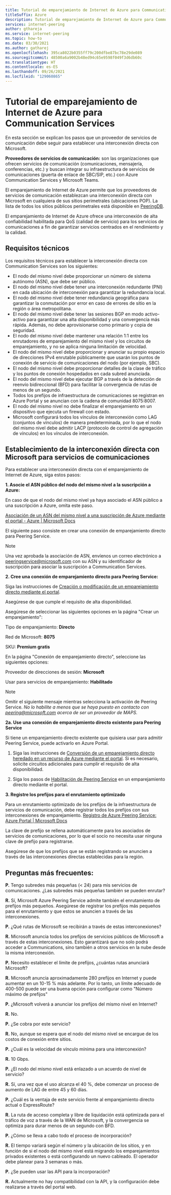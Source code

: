 ```yaml
---
title: Tutorial de emparejamiento de Internet de Azure para Communication Services
titleSuffix: Azure
description: Tutorial de emparejamiento de Internet de Azure para Communication Services
services: internet-peering
author: gthareja
ms.service: internet-peering
ms.topic: how-to
ms.date: 03/30/2021
ms.author: gatharej
ms.openlocfilehash: 395ca8022b0355ff79c200dfbe87bc78e29de089
ms.sourcegitcommit: 48500a6a9002b48ed94c65e9598f049f3d6db60c
ms.translationtype: HT
ms.contentlocale: es-ES
ms.lasthandoff: 09/26/2021
ms.locfileid: "129060865"
---
```

# <a name="azure-internet-peering-for-communications-services-walkthrough"></a>Tutorial de emparejamiento de Internet de Azure para Communication Services

En esta sección se explican los pasos que un proveedor de servicios de comunicación debe seguir para establecer una interconexión directa con Microsoft.

**Proveedores de servicios de comunicación:** son las organizaciones que ofrecen servicios de comunicación (comunicaciones, mensajería, conferencias, etc.) y buscan integrar su infraestructura de servicios de comunicaciones (puerta de enlace de SBC/SIP, etc.) con Azure Communication Services y Microsoft Teams. 

El emparejamiento de Internet de Azure permite que los proveedores de servicios de comunicación establezcan una interconexión directa con Microsoft en cualquiera de sus sitios perimetrales (ubicaciones POP). La lista de todos los sitios públicos perimetrales está disponible en [PeeringDB](https://www.peeringdb.com/net/694).

El emparejamiento de Internet de Azure ofrece una interconexión de alta confiabilidad habilitada para QoS (calidad de servicio) para los servicios de comunicaciones a fin de garantizar servicios centrados en el rendimiento y la calidad.

## <a name="technical-requirements"></a>Requisitos técnicos
Los requisitos técnicos para establecer la interconexión directa con Communication Services son los siguientes:
-   El nodo del mismo nivel debe proporcionar un número de sistema autónomo (ASN), que debe ser público.
-   El nodo del mismo nivel debe tener una interconexión redundante (PNI) en cada ubicación de interconexión para garantizar la redundancia local.
-   El nodo del mismo nivel debe tener redundancia geográfica para garantizar la conmutación por error en caso de errores de sitio en la región o área metropolitana.
-   El nodo del mismo nivel debe tener las sesiones BGP en modo activo-activo para garantizar una alta disponibilidad y una convergencia más rápida. Además, no debe aprovisionarse como primario y copia de seguridad.
-   El nodo del mismo nivel debe mantener una relación 1:1 entre los enrutadores de emparejamiento del mismo nivel y los circuitos de emparejamiento, y no se aplica ninguna limitación de velocidad.
-   El nodo del mismo nivel debe proporcionar y anunciar su propio espacio de direcciones IPv4 enrutable públicamente que usarán los puntos de conexión de servicio de comunicaciones del nodo (por ejemplo, SBC). 
-   El nodo del mismo nivel debe proporcionar detalles de la clase de tráfico y los puntos de conexión hospedados en cada subred anunciada. 
-   El nodo del mismo nivel debe ejecutar BGP a través de la detección de reenvío bidireccional (BFD) para facilitar la convergencia de rutas de menos de un segundo.
-   Todos los prefijos de infraestructura de comunicaciones se registran en Azure Portal y se anuncian con la cadena de comunidad 8075:8007.
-   El nodo del mismo nivel no debe finalizar el emparejamiento en un dispositivo que ejecuta un firewall con estado. 
-   Microsoft configurará todos los vínculos de interconexión como LAG (conjuntos de vínculos) de manera predeterminada, por lo que el nodo del mismo nivel debe admitir LACP (protocolo de control de agregación de vínculos) en los vínculos de interconexión.

## <a name="establishing-direct-interconnect-with-microsoft-for-communications-services"></a>Establecimiento de la interconexión directa con Microsoft para servicios de comunicaciones

Para establecer una interconexión directa con el emparejamiento de Internet de Azure, siga estos pasos:

**1. Asocie el ASN público del nodo del mismo nivel a la suscripción a Azure:**

En caso de que el nodo del mismo nivel ya haya asociado el ASN público a una suscripción a Azure, omita este paso.

[Asociación de un ASN del mismo nivel a una suscripción de Azure mediante el portal - Azure | Microsoft Docs](./howto-subscription-association-portal.md)

El siguiente paso consiste en crear una conexión de emparejamiento directo para Peering Service.

> [!NOTE]
> Una vez aprobada la asociación de ASN, envíenos un correo electrónico a peeringservice@microsoft.com con su ASN y su identificador de suscripción para asociar la suscripción a Communication Services. 

**2. Cree una conexión de emparejamiento directo para Peering Service:**

Siga las instrucciones de [Creación o modificación de un emparejamiento directo mediante el portal](./howto-direct-portal.md).

Asegúrese de que cumple el requisito de alta disponibilidad.

Asegúrese de seleccionar las siguientes opciones en la página "Crear un emparejamiento":

Tipo de emparejamiento:   **Directo**

Red de Microsoft:  **8075**

SKU:        **Premium gratis**


En la página "Conexión de emparejamiento directo", seleccione las siguientes opciones:

Proveedor de direcciones de sesión:   **Microsoft**

Usar para servicios de emparejamiento:   **Habilitado**

> [!NOTE] 
> Omitir el siguiente mensaje mientras selecciona la activación de Peering Service.
> *No lo habilite a menos que se haya puesto en contacto con peering@microsoft.com acerca de ser un proveedor de MAPS.*


  **2a. Use una conexión de emparejamiento directo existente para Peering Service**

Si tiene un emparejamiento directo existente que quisiera usar para admitir Peering Service, puede activarlo en Azure Portal.
1.  Siga las instrucciones de [Conversión de un emparejamiento directo heredado en un recurso de Azure mediante el portal](./howto-legacy-direct-portal.md).
Si es necesario, solicite circuitos adicionales para cumplir el requisito de alta disponibilidad.

2.  Siga los pasos de [Habilitación de Peering Service](./howto-peering-service-portal.md) en un emparejamiento directo mediante el portal.




**3. Registre los prefijos para el enrutamiento optimizado**

Para un enrutamiento optimizado de los prefijos de la infraestructura de servicios de comunicación, debe registrar todos los prefijos con sus interconexiones de emparejamiento.
[Registro de Azure Peering Service: Azure Portal | Microsoft Docs](../peering-service/azure-portal.md)

La clave de prefijo se rellena automáticamente para los asociados de servicios de comunicaciones, por lo que el socio no necesita usar ninguna clave de prefijo para registrarse. 

Asegúrese de que los prefijos que se están registrando se anuncien a través de las interconexiones directas establecidas para la región.


## <a name="faqs"></a>Preguntas más frecuentes:

**P.**  Tengo subredes más pequeñas (< 24) para mis servicios de comunicaciones. ¿Las subredes más pequeñas también se pueden enrutar?

**R.**  Sí, Microsoft Azure Peering Service admite también el enrutamiento de prefijos más pequeños. Asegúrese de registrar los prefijos más pequeños para el enrutamiento y que estos se anuncien a través de las interconexiones.

**P.**  ¿Qué rutas de Microsoft se recibirán a través de estas interconexiones?

**R.** Microsoft anuncia todos los prefijos de servicios públicos de Microsoft a través de estas interconexiones. Esto garantizará que no solo podrá acceder a Communications, sino también a otros servicios en la nube desde la misma interconexión.

**P.**  Necesito establecer el límite de prefijos, ¿cuántas rutas anunciará Microsoft?

**R.** Microsoft anuncia aproximadamente 280 prefijos en Internet y puede aumentar en un 10-15 % más adelante. Por lo tanto, un límite adecuado de 400-500 puede ser una buena opción para configurar como "Número máximo de prefijos"

**P.** ¿Microsoft volverá a anunciar los prefijos del mismo nivel en Internet?

**R.** No.

**P.** ¿Se cobra por este servicio?

**R.** No, aunque se espera que el nodo del mismo nivel se encargue de los costos de conexión entre sitios.

**P.** ¿Cuál es la velocidad de vínculo mínima para una interconexión?

**R.** 10 Gbps.

**P.** ¿El nodo del mismo nivel está enlazado a un acuerdo de nivel de servicio?

**R.** Sí, una vez que el uso alcanza el 40 %, debe comenzar un proceso de aumento de LAG de entre 45 y 60 días.

**P.** ¿Cuál es la ventaja de este servicio frente al emparejamiento directo actual o ExpressRoute?

**R.** La ruta de acceso completa y libre de liquidación está optimizada para el tráfico de voz a través de la WAN de Microsoft, y la convergencia se optimiza para durar menos de un segundo con BFD.

**P.** ¿Cómo se lleva a cabo todo el proceso de incorporación?

**R.** El tiempo variará según el número y la ubicación de los sitios, y en función de si el nodo del mismo nivel está migrando los emparejamientos privados existentes o está configurando un nuevo cableado. El operador debe planear para 3 semanas o más.

**P.** ¿Se pueden usar las API para la incorporación?

**R.** Actualmente no hay compatibilidad con la API, y la configuración debe realizarse a través del portal web.
